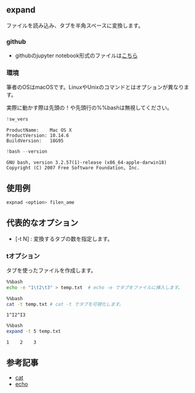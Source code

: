 
## expand
ファイルを読み込み、タブを半角スペースに変換します。

### github
- githubのjupyter notebook形式のファイルは[こちら](https://github.com/hiroshi0530/wa-src/blob/master/article/library/bash/expand/expand_nb.ipynb)


### 環境
筆者のOSはmacOSです。LinuxやUnixのコマンドとはオプションが異なります。

実際に動かす際は先頭の！や先頭行の%%bashは無視してください。


```python
!sw_vers
```

    ProductName:	Mac OS X
    ProductVersion:	10.14.6
    BuildVersion:	18G95



```python
!bash --version
```

    GNU bash, version 3.2.57(1)-release (x86_64-apple-darwin18)
    Copyright (C) 2007 Free Software Foundation, Inc.


## 使用例

```bash
expnad <option> filen_ame
```

## 代表的なオプション
- [-t N] : 変換するタブの数を指定します。 

### tオプション

タブを使ったファイルを作成します。


```bash
%%bash
echo -e "1\t2\t3" > temp.txt  # echo -e でタブをファイルに挿入します。
```


```bash
%%bash
cat -t temp.txt # cat -t でタブを可視化します。
```

    1^I2^I3



```bash
%%bash
expand -t 5 temp.txt
```

    1    2    3


## 参考記事

- [cat](/article/library/bash/cat/)
- [echo](/article/library/bash/echo/)

